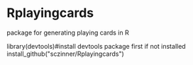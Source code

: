 # Rplayingcards
package for generating playing cards in R

library(devtools)#install devtools package first if not installed
install_github("sczinner/Rplayingcards")